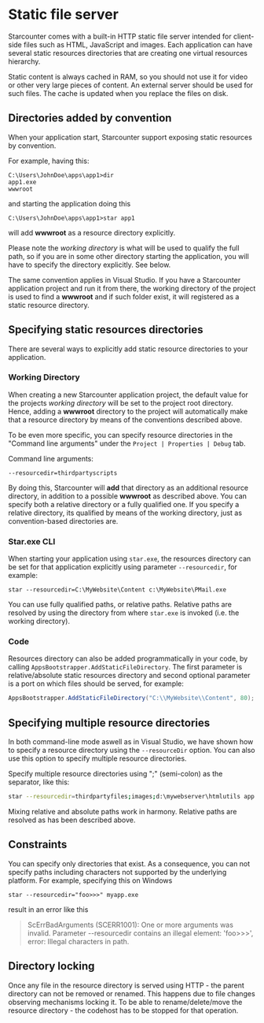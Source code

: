 # Static file server

Starcounter comes with a built-in HTTP static file server intended for client-side files such as HTML, JavaScript and images. Each application can have several static resources directories that are creating one virtual resources hierarchy.

Static content is always cached in RAM, so you should not use it for video or other very large pieces of content. An external server should be used for such files. The cache is updated when you replace the files on disk.

## Directories added by convention
When your application start, Starcounter support exposing static resources by convention.

For example, having this:

```
C:\Users\JohnDoe\apps\app1>dir
app1.exe
wwwroot
```

and starting the application doing this

```
C:\Users\JohnDoe\apps\app1>star app1
```

will add **wwwroot** as a resource directory explicitly.

Please note the *working directory* is what will be used to qualify the full path, so if you are in some other directory starting the application, you will have to specify the directory explicitly. See below.

The same convention applies in Visual Studio. If you have a Starcounter application project and run it from there, the working directory of the project is used to find a **wwwroot** and if such folder exist, it will registered as a static resource directory.

## Specifying static resources directories

There are several ways to explicitly add static resource directories to your application.

### Working Directory

When creating a new Starcounter application project, the default value for the projects *working directory* will be set to the project root directory. Hence, adding a **wwwroot** directory to the project will automatically make that a resource directory by means of the conventions described above.

To be even more specific, you can specify resource directories in the "Command line arguments" under the `Project | Properties | Debug` tab.

Command line arguments:
```
--resourcedir=thirdpartyscripts
```

By doing this, Starcounter will **add** that directory as an additional resource directory, in addition to a possible **wwwroot** as described above. You can specify both a relative directory or a fully qualified one. If you specify a relative directory, its qualified by means of the working directory, just as convention-based directories are.

### Star.exe CLI

When starting your application using `star.exe`, the resources directory can be set for that application explicitly using parameter `--resourcedir`, for example:

```
star --resourcedir=C:\MyWebsite\Content c:\MyWebsite\PMail.exe
```

You can use fully qualified paths, or relative paths. Relative paths are resolved by using the directory from where `star.exe` is invoked (i.e. the working directory).

### Code

Resources directory can also be added programmatically in your code, by calling `AppsBootstrapper.AddStaticFileDirectory`. The first parameter is relative/absolute static resources directory and second optional parameter is a port on which files should be served, for example:

```cs
AppsBootstrapper.AddStaticFileDirectory("C:\\MyWebsite\\Content", 80);
```

## Specifying multiple resource directories
In both command-line mode aswell as in Visual Studio, we have shown how to specify a resource directory using the `--resourceDir` option. You can also use this option to specify multiple resource directories.

Specify multiple resource directories using ";" (semi-colon) as the separator, like this:

```bash
star --resourcedir=thirdpartyfiles;images;d:\mywebserver\htmlutils app.exe
```

Mixing relative and absolute paths work in harmony. Relative paths are resolved as has been described above.

## Constraints
You can specify only directories that exist. As a consequence, you can not specify paths including characters not supported by the underlying platform. For example, specifying this on Windows

```
star --resourcedir="foo>>>" myapp.exe
```

result in an error like this

> ScErrBadArguments (SCERR1001): One or more arguments was invalid. Parameter --resourcedir contains an illegal element: 'foo>>>', error: Illegal characters in path.

## Directory locking

Once any file in the resource directory is served using HTTP - the parent directory can not be removed or renamed. This happens due to file changes observing mechanisms locking it. To be able to rename/delete/move the resource directory - the codehost has to be stopped for that operation.
